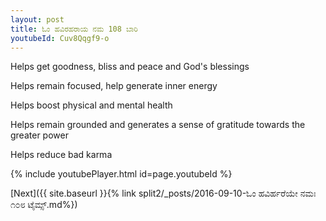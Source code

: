 ```yaml
---
layout: post
title: ಓಂ ಹವಿರಹರಾಯ ನಮ 108 ಬಾರಿ
youtubeId: Cuv8Qqgf9-o
---
```

 
 
Helps get goodness, bliss and peace and God's blessings
 
Helps remain focused, help generate inner energy 
 
Helps boost physical and mental health 
 
Helps remain grounded and generates a sense of gratitude towards the greater power 
 
Helps reduce bad karma
 
 
 
 


{% include youtubePlayer.html id=page.youtubeId %}
 
[Next]({{ site.baseurl }}{% link  split2/_posts/2016-09-10-ಓಂ ಹವಿರ್ಹರೆಯೇ ನಮಃ ೧೦೮ ಟೈಮ್ಸ್.md%})
 
